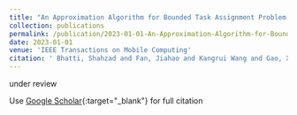 ```yaml
---
title: "An Approximation Algorithm for Bounded Task Assignment Problem in Spatial Crowdsourcing"
collection: publications
permalink: /publication/2023-01-01-An-Approximation-Algorithm-for-Bounded Task Assignment-Problem-in-Spatial-Crowdsourcing
date: 2023-01-01
venue: 'IEEE Transactions on Mobile Computing'
citation: ' Bhatti, Shahzad and Fan, Jiahao and Kangrui Wang and Gao, Xiaofeng and wu, Fan and Chen, Guihai, &quot;An Approximation Algorithm for Bounded Task Assignment Problem in Spatial Crowdsourcing.&quot; IEEE Transactions on Mobile Computing, 2020.'
---
```

under review

Use [Google Scholar](https://scholar.google.com/scholar?q=An+Approximation+Algorithm+for+Bounded+Task+Assignment+Problem+in+Spatial+Crowdsourcing){:target="_blank"} for full citation